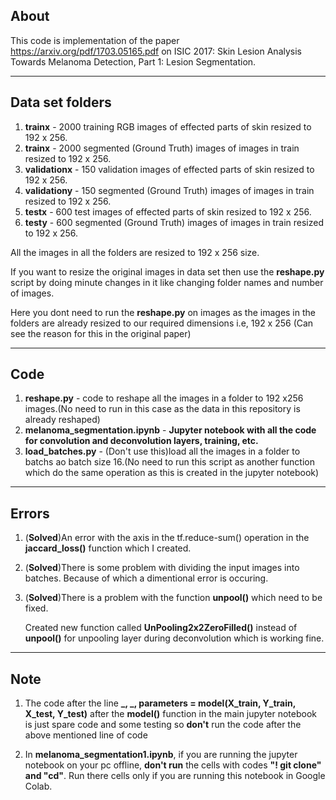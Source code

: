 ## About

This code is implementation of the paper https://arxiv.org/pdf/1703.05165.pdf on ISIC 2017: Skin Lesion Analysis Towards Melanoma Detection, Part 1: Lesion Segmentation.

---

## Data set folders

1. **trainx** - 2000 training RGB images of effected parts of skin resized to 192 x 256.
2. **trainx** - 2000 segmented (Ground Truth) images of images in train resized to 192 x 256.
3. **validationx** - 150 validation images of effected parts of skin resized to 192 x 256.
4. **validationy** - 150 segmented (Ground Truth) images of images in train resized to 192 x 256.
5. **testx** - 600 test images of effected parts of skin resized to 192 x 256.
6. **testy** - 600 segmented (Ground Truth) images of images in train resized to 192 x 256.

All the images in all the folders are resized to 192 x 256 size. 

If you want to resize the original images in data set then use the **reshape.py** script by doing minute changes in it like changing folder names and number of images.

Here you dont need to run the **reshape.py** on images as the images in the folders are already resized to our required dimensions i.e, 192 x 256 (Can see the reason for this in the original paper)

---

## Code

1. **reshape.py** - code to reshape all the images in a folder to 192 x256 images.(No need to run in this case as the data in this repository is already reshaped)
2. **melanoma_segmentation.ipynb** - **Jupyter notebook with all the code for convolution and deconvolution layers, training, etc.**
3. **load_batches.py** - (Don't use this)load all the images in a folder to batchs ao batch size 16.(No need to run this script as another function which do the same operation as this is created in the jupyter notebook)

---

## Errors

1. (**Solved**)An error with the axis in the tf.reduce-sum() operation in the **jaccard_loss()** function which I created.

2. (**Solved**)There is some problem with dividing the input images into batches. Because of which a dimentional error is occuring.

3. (**Solved**)There is a problem with the function **unpool()** which need to be fixed.

   Created new function called **UnPooling2x2ZeroFilled()** instead of **unpool()** for unpooling layer during deconvolution which is working fine.

---

## Note

1. The code after the line **_, _, parameters = model(X_train, Y_train, X_test, Y_test)** after the **model()** function in the main jupyter notebook is just spare code and some testing so **don't** run the code after the above mentioned line of code

2. In **melanoma_segmentation1.ipynb**, if you are running the jupyter notebook on your pc offline, **don't run** the cells with codes **"! git clone" and "cd"**. Run there cells only if you are running this notebook in Google Colab.
